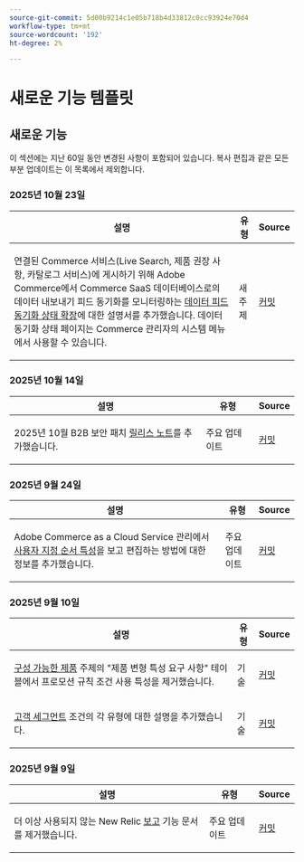```yaml
---
source-git-commit: 5d00b9214c1e05b718b4d33812c0cc93924e70d4
workflow-type: tm+mt
source-wordcount: '192'
ht-degree: 2%

---
```

# 새로운 기능 템플릿

## 새로운 기능

이 섹션에는 지난 60일 동안 변경된 사항이 포함되어 있습니다. 복사 편집과 같은 모든 부분 업데이트는 이 목록에서 제외합니다.

### 2025년 10월 23일

<table style="table-layout:auto;">
  <thead>
    <tr>
      <th>설명</th>
      <th>유형</th>
      <th>Source</th>
    </tr>
  </thead>
  <tbody>
    <tr>
      <td><p>연결된 Commerce 서비스(Live Search, 제품 권장 사항, 카탈로그 서비스)에 게시하기 위해 Adobe Commerce에서 Commerce SaaS 데이터베이스로의 데이터 내보내기 피드 동기화를 모니터링하는 <a href="https://experienceleague.adobe.com/ko/docs/commerce-admin/systems/data-transfer/data-sync/data-feed-sync-status">데이터 피드 동기화 상태 확장</a>에 대한 설명서를 추가했습니다. 데이터 동기화 상태 페이지는 Commerce 관리자의 시스템 메뉴에서 사용할 수 있습니다.</p>
</td>
      <td>
        새 주제
      </td>
      <td><a href="https://github.com/AdobeDocs/commerce-admin.en/commit/3a91e33221d7bcd6a42ae9c5da18a70e5d697d15">커밋</a></td>
    </tr>
  </tbody>
</table>

### 2025년 10월 14일

<table style="table-layout:auto;">
  <thead>
    <tr>
      <th>설명</th>
      <th>유형</th>
      <th>Source</th>
    </tr>
  </thead>
  <tbody>
    <tr>
      <td><p>2025년 10월 B2B 보안 패치 <a href="https://experienceleague.adobe.com/ko/docs/commerce-admin/b2b/release-notes">릴리스 노트</a>를 추가했습니다.</p>
</td>
      <td>
        주요 업데이트
      </td>
      <td><a href="https://github.com/AdobeDocs/commerce-admin.en/commit/86cc342b9e210b706ee7f37d9db551c17f3af944">커밋</a></td>
    </tr>
  </tbody>
</table>

### 2025년 9월 24일

<table style="table-layout:auto;">
  <thead>
    <tr>
      <th>설명</th>
      <th>유형</th>
      <th>Source</th>
    </tr>
  </thead>
  <tbody>
    <tr>
      <td><p>Adobe Commerce as a Cloud Service 관리에서 <a href="https://experienceleague.adobe.com/ko/docs/commerce-admin/stores-sales/order-management/orders/order-processing#custom-order-attributes">사용자 지정 순서 특성</a>을 보고 편집하는 방법에 대한 정보를 추가했습니다.</p>
</td>
      <td>
        주요 업데이트
      </td>
      <td><a href="https://github.com/AdobeDocs/commerce-admin.en/commit/68c4c836d0e6dfff1f397dcc93368f8daac774f3">커밋</a></td>
    </tr>
  </tbody>
</table>

### 2025년 9월 10일

<table style="table-layout:auto;">
  <thead>
    <tr>
      <th>설명</th>
      <th>유형</th>
      <th>Source</th>
    </tr>
  </thead>
  <tbody>
    <tr>
      <td><p><a href="https://experienceleague.adobe.com/ko/docs/commerce-admin/catalog/products/types/product-create-configurable#product-variation-attribute-requirements">구성 가능한 제품</a> 주제의 "제품 변형 특성 요구 사항" 테이블에서 프로모션 규칙 조건 사용 특성을 제거했습니다.</p>
</td>
      <td>
        기술
      </td>
      <td><a href="https://github.com/AdobeDocs/commerce-admin.en/commit/7035acbe2b974ab8bdb4904e769856f0646211ea">커밋</a></td>
    </tr>
    <tr>
      <td><p><a href="https://experienceleague.adobe.com/ko/docs/commerce-admin/customers/segments/customer-segment-create">고객 세그먼트</a> 조건의 각 유형에 대한 설명을 추가했습니다.</p>
</td>
      <td>
        기술
      </td>
      <td><a href="https://github.com/AdobeDocs/commerce-admin.en/commit/3caa8f3067d534d46e4dafb5731df200723216f8">커밋</a></td>
    </tr>
  </tbody>
</table>

### 2025년 9월 9일

<table style="table-layout:auto;">
  <thead>
    <tr>
      <th>설명</th>
      <th>유형</th>
      <th>Source</th>
    </tr>
  </thead>
  <tbody>
    <tr>
      <td><p>더 이상 사용되지 않는 New Relic <a href="https://experienceleague.adobe.com/ko/docs/commerce-admin/start/reporting/new-relic-reporting">보고</a> 기능 문서를 제거했습니다.</p>
</td>
      <td>
        주요 업데이트
      </td>
      <td><a href="https://github.com/AdobeDocs/commerce-admin.en/commit/066bcb5b86cfcf5ecb8a6384e6023fd839c4dfcb">커밋</a></td>
    </tr>
  </tbody>
</table>
